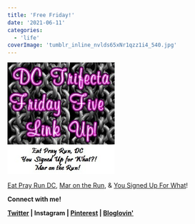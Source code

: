 ```yaml
---
title: 'Free Friday!'
date: '2021-06-11'
categories:
  - 'life'
coverImage: 'tumblr_inline_nvlds65xNr1qzz1i4_540.jpg'
---
```


![image](images/tumblr_inline_nvlds65xNr1qzz1i4_540.jpg)

[Eat Pray Run DC](http://eatprayrundc.com/), [Mar on the Run](http://marontherun.com/), & [You Signed Up For What](http://www.yousignedupforwhat.com/)!

**Connect with me!**

**[Twitter](http://twitter.com/kaleighcodes) | Instagram | [Pinterest](https://www.pinterest.com/kleach/) | [Bloglovin'](https://www.bloglovin.com/blogs/fittea-14492845)**
